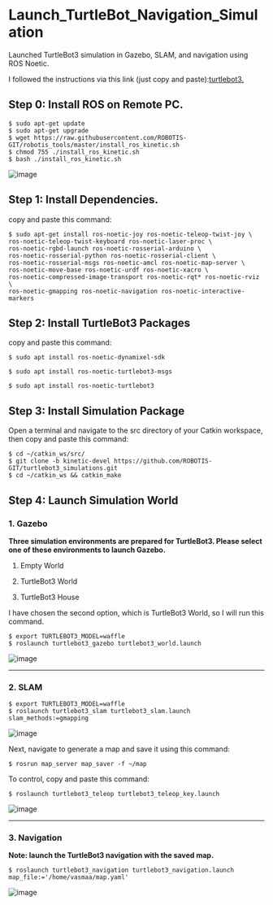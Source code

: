 # Launch_TurtleBot_Navigation_Simulation
Launched TurtleBot3 simulation in Gazebo, SLAM, and navigation using ROS Noetic.

I followed the instructions via this link (just copy and paste):[turtlebot3.](https://emanual.robotis.com/docs/en/platform/turtlebot3/quick-start/)

## Step 0: Install ROS on Remote PC.
 ```
$ sudo apt-get update
$ sudo apt-get upgrade
$ wget https://raw.githubusercontent.com/ROBOTIS-GIT/robotis_tools/master/install_ros_kinetic.sh
$ chmod 755 ./install_ros_kinetic.sh 
$ bash ./install_ros_kinetic.sh
 ```
![image](https://github.com/user-attachments/assets/6e084ec9-ef0d-4520-b082-33cf3242a641)

## Step 1: Install Dependencies.
copy and paste this command:
 ```
$ sudo apt-get install ros-noetic-joy ros-noetic-teleop-twist-joy \
ros-noetic-teleop-twist-keyboard ros-noetic-laser-proc \
ros-noetic-rgbd-launch ros-noetic-rosserial-arduino \
ros-noetic-rosserial-python ros-noetic-rosserial-client \
ros-noetic-rosserial-msgs ros-noetic-amcl ros-noetic-map-server \
ros-noetic-move-base ros-noetic-urdf ros-noetic-xacro \
ros-noetic-compressed-image-transport ros-noetic-rqt* ros-noetic-rviz \
ros-noetic-gmapping ros-noetic-navigation ros-noetic-interactive-markers

 ```
## Step 2: Install TurtleBot3 Packages
copy and paste this command:
 ```
$ sudo apt install ros-noetic-dynamixel-sdk
 ```
 ```
$ sudo apt install ros-noetic-turtlebot3-msgs
 ```
 ```
$ sudo apt install ros-noetic-turtlebot3
 ```
## Step 3: Install Simulation Package
Open a terminal and navigate to the src directory of your Catkin workspace, then copy and paste this command:
 ```
$ cd ~/catkin_ws/src/
$ git clone -b kinetic-devel https://github.com/ROBOTIS-GIT/turtlebot3_simulations.git
$ cd ~/catkin_ws && catkin_make
 ```

## Step 4: Launch Simulation World
### 1. Gazebo 

**Three simulation environments are prepared for TurtleBot3. Please select one of these environments to launch Gazebo.**

1. Empty World

2. TurtleBot3 World

3. TurtleBot3 House

I have chosen the second option, which is TurtleBot3 World, so I will run this command.

 ```
$ export TURTLEBOT3_MODEL=waffle
$ roslaunch turtlebot3_gazebo turtlebot3_world.launch
 ```
![image](https://github.com/user-attachments/assets/5c7fae41-ebc9-4412-b638-a35fe28f2fe5)

----------------------------------------------------------------------------------------
### 2. SLAM 

 ```
$ export TURTLEBOT3_MODEL=waffle
$ roslaunch turtlebot3_slam turtlebot3_slam.launch slam_methods:=gmapping
 ```
![image](https://github.com/user-attachments/assets/f6fbee91-bc2e-48dd-abd4-92dd2ae5d207)

Next, navigate to generate a map and save it using this command:
 ```
$ rosrun map_server map_saver -f ~/map
 ```
To control, copy and paste this command: 
 ```
$ roslaunch turtlebot3_teleop turtlebot3_teleop_key.launch
``` 
![image](https://github.com/user-attachments/assets/31b21854-8bb0-44eb-aacd-26a9b198bb08)


----------------------------------------------------------------------------------------

### 3. Navigation 
**Note: launch the TurtleBot3 navigation with the saved map.**
```
$ roslaunch turtlebot3_navigation turtlebot3_navigation.launch map_file:='/home/vasmaa/map.yaml'
 ```
![image](https://github.com/user-attachments/assets/34ed0745-3ef8-497f-bc36-25a5af6f69e7)

